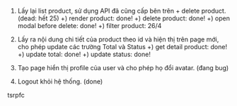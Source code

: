 1. Lấy lại list product, sử dụng API đã cũng cấp bên trên + delete product. (dead: hết 25)
   +) render product: done!
   +) delete product: done!
   +) open modal before delete: done!
   +) filter product: 26/4

2. Lấy ra nội dung chi tiết của product theo id và hiện thị trên page mới, cho phép update các trường Total và Status
   +) get detail product: done!
   +) update total: done!
   +) update status: done!

3. Tạo page hiển thị profile của user và cho phép họ đổi avatar. (đang bug)

4. Logout khỏi hệ thống. (done)

tsrpfc
